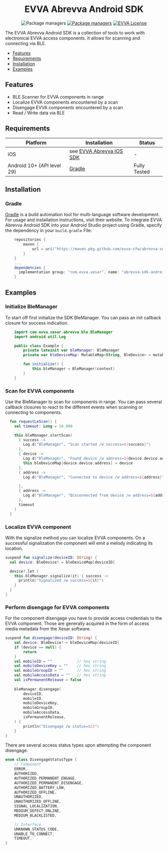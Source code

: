 <p align="center">
  <h1 align="center">EVVA Abrevva Android SDK</h1>
</p>

<!-- TODO: update links -->
<p align="center">
  <a><img src="https://img.shields.io/github/v/tag/evva-sfw/abrevva-sdk-android?color=fce500" alt="Package managers"></a>
  <a href="#quick-start"><img src="https://img.shields.io/badge/package-Gradle-fce500?logo=Gradle&logoColor=209BC4" alt="Package managers"></a>
  <a href="LICENSE"><img src="https://img.shields.io/badge/license-EVVA_License-yellow.svg?color=fce500&logo=data:image/svg+xml;base64,PCEtLSBHZW5lcmF0ZWQgYnkgSWNvTW9vbi5pbyAtLT4KPHN2ZyB2ZXJzaW9uPSIxLjEiIHhtbG5zPSJodHRwOi8vd3d3LnczLm9yZy8yMDAwL3N2ZyIgd2lkdGg9IjY0MCIgaGVpZ2h0PSIxMDI0IiB2aWV3Qm94PSIwIDAgNjQwIDEwMjQiPgo8ZyBpZD0iaWNvbW9vbi1pZ25vcmUiPgo8L2c+CjxwYXRoIGZpbGw9IiNmY2U1MDAiIGQ9Ik02MjIuNDIzIDUxMS40NDhsLTMzMS43NDYtNDY0LjU1MmgtMjg4LjE1N2wzMjkuODI1IDQ2NC41NTItMzI5LjgyNSA0NjYuNjY0aDI3NS42MTJ6Ij48L3BhdGg+Cjwvc3ZnPgo=" alt="EVVA License"></a>
</p>

The EVVA Abrevva Android SDK is a collection of tools to work with electronical EVVA access components. It allows for scanning and connecting via BLE.

- [Features](#features)
- [Requirements](#requirements)
- [Installation](#installation)
- [Examples](#examples)

## Features

- BLE Scanner for EVVA components in range
- Localize EVVA components encountered by a scan
- Disengage EVVA components encountered by a scan
- Read / Write data via BLE

## Requirements

| Platform                    |  Installation            | Status                  |
|-----------------------------|-------------------------| ------------------------ |
| iOS                         |see [EVVA Abrevva IOS SDK](https://github.com/evva-sfw/abrevva-sdk-ios-pod-specs) | -
| Android 10+ (API level 29)  | [Gradle](#Gradle)       | Fully Tested             |

## Installation

### Gradle

[Gradle](https://gradle.org/) is a build automation tool for multi-language software development. For usage and installation instructions, visit their website. To integrate EVVA Abrevva Android SDK into your Android Studio project using Gradle, specify the dependency in your `build.gradle` File:

```gradle
    repositories {
        maven {
            url = uri("https://maven.pkg.github.com/evva-sfw/abrevva-sdk-android")
        }
    }
    ...
    dependencies {
      implementation group: "com.evva.xesar", name: "abrevva-sdk-android", version: "1.0.18"
    }
```

## Examples

### Initialize BleManager

To start off first initialize the SDK BleManager. You can pass an init callback closure for success indication.

```kotlin
    import com.evva.xesar.abrevva.ble.BleManager
    import android.util.Log

    public class Example {
        private lateinit var bleManager: BleManager
        private var bleDeviceMap: MutableMap<String, BleDevice> = mutableMapOf()

        fun initialize() {
            this.bleManager = BleManager(context)
        }
    }
```

### Scan for EVVA components

Use the BleManager to scan for components in range. You can pass several callback closures to react to the different events when scanning or connecting to components.

```kotlin
  fun requestLeScan() {
    val timeout: Long = 10_000

    this.bleManager.startScan(
      { success ->
        Log.d("BleManager", "Scan started /w success=${success}")
      },
      { device ->
        Log.d("BleManager", "Found device /w address=${device.device.address}")
        this.bleDeviceMap[device.device.address] = device
      },
      { address ->
        Log.d("BleManager", "Connected to device /w address=${address}")

      },
      { address ->
        Log.d("BleManager", "Disconnected from device /w address=${address}")
      },
      timeout
    )
  }
```

### Localize EVVA component

With the signalize method you can localize EVVA components. On a successful signalization the component will emit a melody indicating its location.

```kotlin
suspend fun signalize(deviceID: String) {
  val device: BleDevice? = bleDeviceMap[deviceID]

  device?.let {
    this.bleManager.signalize(it) { success ->
      println("Signalized /w success=${it}")
    }
  }
}
```
### Perform disengage for EVVA components

For the component disengage you have to provide access credentials to the EVVA component. Those are generally acquired in the form of access media metadata from the Xesar software.

```kotlin
suspend fun disengage(deviceID: String) {
    val device: BleDevice? = bleDeviceMap[deviceID]
    if (device == null) {
        return
    }
    val mobileID = ""           // hex string
    val mobileDeviceKey = ""    // hex string
    val mobileGroupID = ""      // hex string
    val mobileAccessData = ""   // hex string
    val isPermanentRelease = false
    
    bleManager.disengage(
        deviceID,
        mobileID,
        mobileDeviceKey,
        mobileGroupID,
        mobileAccessData,
        isPermanentRelease,
    ) {
        println("Disengage /w status=$it")
    }
}
```
There are several access status types upon attempting the component disengage.
```kotlin
enum class DisengageStatusType {
    // Component
    ERROR,
    AUTHORIZED,
    AUTHORIZED_PERMANENT_ENGAGE,
    AUTHORIZED_PERMANENT_DISENGAGE,
    AUTHORIZED_BATTERY_LOW,
    AUTHORIZED_OFFLINE,
    UNAUTHORIZED,
    UNAUTHORIZED_OFFLINE,
    SIGNAL_LOCALIZATION,
    MEDIUM_DEFECT_ONLINE,
    MEDIUM_BLACKLISTED,

    // Interface
    UNKNOWN_STATUS_CODE,
    UNABLE_TO_CONNECT,
    TIMEOUT,
}
```
